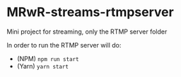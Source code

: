 # MRwR-streams-rtmpserver
Mini project for streaming, only the RTMP server folder

In order to run the RTMP server will do:

- (NPM) `npm run start`
- (Yarn) `yarn start`
